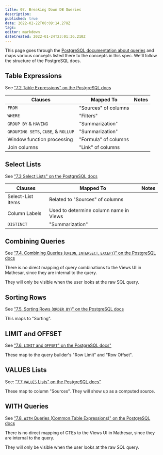 ```yaml
---
title: 07. Breaking Down DB Queries
description: 
published: true
date: 2022-02-22T00:09:14.278Z
tags: 
editor: markdown
dateCreated: 2022-01-24T23:01:36.210Z
---
```


This page goes through the [PostgreSQL documentation about queries](https://www.postgresql.org/docs/14/queries.html) and maps various concepts listed there to the concepts in this spec. We'll follow the structure of the PostgreSQL docs.

## Table Expressions
See ["7.2 Table Expressions" on the PostgreSQL docs](https://www.postgresql.org/docs/14/queries-table-expressions.html)

| Clauses | Mapped To | Notes|
|-|-|-|
| `FROM` | "Sources" of columns | |
| `WHERE` | "Filters" | |
| `GROUP BY` & `HAVING` | "Summarization" | |
| `GROUPING SETS`, `CUBE`, & `ROLLUP` | "Summarization" | |
| Window function processing | "Formula" of columns | |
| Join columns | "Link" of columns | |

## Select Lists
See ["7.3 Select Lists" on the PostgreSQL docs](https://www.postgresql.org/docs/14/queries-select-lists.html)

| Clauses | Mapped To | Notes|
|-|-|-|
| Select-List Items | Related to "Sources" of columns | |
| Column Labels | Used to determine column name in Views | |
|  `DISTINCT` | "Summarization" | |

## Combining Queries

See ["7.4. Combining Queries (`UNION`, `INTERSECT`, `EXCEPT`)" on the PostgreSQL docs](https://www.postgresql.org/docs/14/queries-union.html)

There is no direct mapping of query combinations to the Views UI in Mathesar, since they are internal to the query.

They will only be visible when the user looks at the raw SQL query.

## Sorting Rows
See ["7.5. Sorting Rows (`ORDER BY`)" on the PostgreSQL docs](https://www.postgresql.org/docs/14/queries-order.html)

This maps to "Sorting".

## LIMIT and OFFSET
See ["7.6. `LIMIT` and `OFFSET`" on the PostgreSQL docs"](https://www.postgresql.org/docs/14/queries-limit.html)

These map to the query builder's "Row Limit" and "Row Offset".

## VALUES Lists
See: ["7.7 `VALUES` Lists" on the PostgreSQL docs"](https://www.postgresql.org/docs/14/queries-values.html)

These map to column "Sources". They will show up as a computed source.

## WITH Queries
See ["7.8. `WITH` Queries (Common Table Expressions)" on the PostgreSQL docs](https://www.postgresql.org/docs/14/queries-with.html)

There is no direct mapping of CTEs to the Views UI in Mathesar, since they are internal to the query.

They will only be visible when the user looks at the raw SQL query.